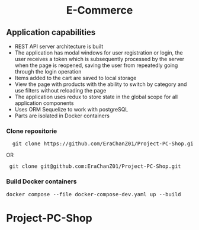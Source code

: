 <h1 align="center"> E-Commerce </h1>

<h2>Application capabilities</h2>
<ul>
  <li>REST API server architecture is built</li>
  <li>The application has modal windows for user registration or login, the user receives a token which is subsequently processed by the server when the page is reopened, saving the user from repeatedly going through the login operation</li>
  <li>Items added to the cart are saved to local storage</li>
  <li>View the page with products with the ability to switch by category and use filters without reloading the page</li>
  <li>The application uses redux to store state in the global scope for all application components </li>
  <li>Uses ORM Sequelize to work with postgreSQL</li>
  <li>Parts are isolated in Docker containers</li>
</ul>

<h3>Clone repositorie</h3>
<div class="highlight highlight-source-shell notranslate position-relative overflow-auto" dir="auto">
  <pre>  git clone https://github.com/EraChanZ01/Project-PC-Shop.git</pre>
</div>
<p>OR</p>
<div class="highlight highlight-source-shell notranslate position-relative overflow-auto" dir="auto">
  <pre> git clone git@github.com:EraChanZ01/Project-PC-Shop.git</pre>
</div>

<h3>Build Docker containers</h3>
<div class="highlight highlight-source-shell notranslate position-relative overflow-auto" dir="auto">
  <pre>docker compose --file docker-compose-dev.yaml up --build</pre>
</div>


# Project-PC-Shop

